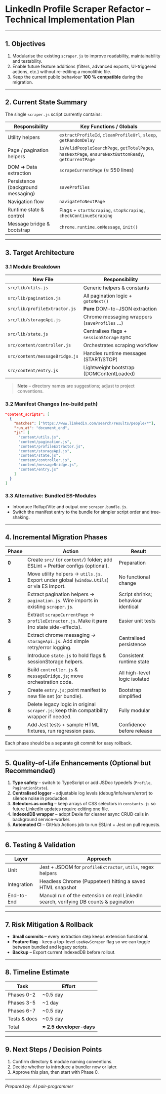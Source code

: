 # LinkedIn Profile Scraper Refactor – Technical Implementation Plan

---

## 1. Objectives

1. Modularise the existing `scraper.js` to improve readability, maintainability and testability.
2. Enable future feature additions (filters, advanced exports, UI-triggered actions, etc.) without re-editing a monolithic file.
3. Keep the current public behaviour **100 % compatible** during the migration.

---

## 2. Current State Summary

The single `scraper.js` script currently contains:

| Responsibility                     | Key Functions / Globals                                                                              |
| ---------------------------------- | ---------------------------------------------------------------------------------------------------- |
| Utility helpers                    | `extractProfileId`, `cleanProfileUrl`, `sleep`, `getRandomDelay`                                     |
| Page / pagination helpers          | `isValidPeopleSearchPage`, `getTotalPages`, `hasNextPage`, `ensureNextButtonReady`, `getCurrentPage` |
| DOM ➜ Data extraction              | `scrapeCurrentPage` (≈ 550 lines)                                                                    |
| Persistence (background messaging) | `saveProfiles`                                                                                       |
| Navigation flow                    | `navigateToNextPage`                                                                                 |
| Runtime state & control            | Flags + `startScraping`, `stopScraping`, `checkContinueScraping`                                     |
| Message bridge & bootstrap         | `chrome.runtime.onMessage`, `init()`                                                                 |

---

## 3. Target Architecture

### 3.1 Module Breakdown

| New File                       | Responsibility                               |
| ------------------------------ | -------------------------------------------- |
| `src/lib/utils.js`             | Generic helpers & constants                  |
| `src/lib/pagination.js`        | All pagination logic + `gotoNext()`          |
| `src/lib/profileExtractor.js`  | **Pure** DOM-to-JSON extraction              |
| `src/lib/storageApi.js`        | Chrome messaging wrappers (`saveProfiles` …) |
| `src/lib/state.js`             | Centralises flags + `sessionStorage` sync    |
| `src/content/controller.js`    | Orchestrates scraping workflow               |
| `src/content/messageBridge.js` | Handles runtime messages (START/STOP)        |
| `src/content/entry.js`         | Lightweight bootstrap (DOMContentLoaded)     |

> **Note** – directory names are suggestions; adjust to project conventions.

### 3.2 Manifest Changes (no-build path)

```json
"content_scripts": [
  {
    "matches": ["https://www.linkedin.com/search/results/people/*"],
    "run_at": "document_end",
    "js": [
      "content/utils.js",
      "content/pagination.js",
      "content/profileExtractor.js",
      "content/storageApi.js",
      "content/state.js",
      "content/controller.js",
      "content/messageBridge.js",
      "content/entry.js"
    ]
  }
]
```

### 3.3 Alternative: Bundled ES-Modules

- Introduce Rollup/Vite and output one `scraper.bundle.js`.
- Switch the manifest entry to the bundle for simpler script order and tree-shaking.

---

## 4. Incremental Migration Phases

| Phase | Action                                                                                         | Result                              |
| ----- | ---------------------------------------------------------------------------------------------- | ----------------------------------- |
| **0** | Create `src/` (or `content/`) folder; add ESLint + Prettier configs (optional).                | Preparation                         |
| **1** | Move utility helpers → `utils.js`. Export under global (`window.Utils`) or via ES import.      | No functional change                |
| **2** | Extract pagination helpers → `pagination.js`. Wire imports in existing `scraper.js`.           | Script shrinks; behaviour identical |
| **3** | Extract `scrapeCurrentPage` → `profileExtractor.js`. Make it **pure** (no state side-effects). | Easier unit tests                   |
| **4** | Extract chrome messaging → `storageApi.js`. Add simple retry/error logging.                    | Centralised persistence             |
| **5** | Introduce `state.js` to hold flags & sessionStorage helpers.                                   | Consistent runtime state            |
| **6** | Build `controller.js` & `messageBridge.js`; move orchestration code.                           | All high-level logic isolated       |
| **7** | Create `entry.js`; point manifest to new file set (or bundle).                                 | Bootstrap simplified                |
| **8** | Delete legacy logic in original `scraper.js`; keep thin compatibility wrapper if needed.       | Fully modular                       |
| **9** | Add Jest tests + sample HTML fixtures, run regression pass.                                    | Confidence before release           |

Each phase should be a separate git commit for easy rollback.

---

## 5. Quality-of-Life Enhancements (Optional but Recommended)

1. **Type safety** – switch to TypeScript or add JSDoc typedefs (`Profile`, `PaginationState`).
2. **Centralised logger** – adjustable log levels (debug/info/warn/error) to silence noise in production.
3. **Selectors as config** – keep arrays of CSS selectors in `constants.js` so future LinkedIn updates require editing one file.
4. **IndexedDB wrapper** – adopt Dexie for cleaner async CRUD calls in background service-worker.
5. **Automated CI** – GitHub Actions job to run ESLint + Jest on pull requests.

---

## 6. Testing & Validation

| Layer       | Approach                                                                              |
| ----------- | ------------------------------------------------------------------------------------- |
| Unit        | Jest + JSDOM for `profileExtractor`, `utils`, regex helpers                           |
| Integration | Headless Chrome (Puppeteer) hitting a saved HTML snapshot                             |
| End-to-End  | Manual run of the extension on real LinkedIn search, verifying DB counts & pagination |

---

## 7. Risk Mitigation & Rollback

- **Small commits** – every extraction step keeps extension functional.
- **Feature flag** – keep a top-level `useNewScraper` flag so we can toggle between bundled and legacy scripts.
- **Backup** – Export current IndexedDB before rollout.

---

## 8. Timeline Estimate

| Task         | Effort                   |
| ------------ | ------------------------ |
| Phases 0-2   | ~0.5 day                 |
| Phases 3-5   | ~1 day                   |
| Phases 6-7   | ~0.5 day                 |
| Tests & docs | ~0.5 day                 |
| Total        | **≈ 2.5 developer-days** |

---

## 9. Next Steps / Decision Points

1. Confirm directory & module naming conventions.
2. Decide whether to introduce a bundler now or later.
3. Approve this plan, then start with Phase 0.

---

_Prepared by: AI pair-programmer_
